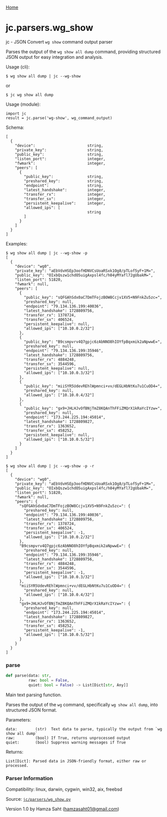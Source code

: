 [Home](https://kellyjonbrazil.github.io/jc/)
<a id="jc.parsers.wg_show"></a>

# jc.parsers.wg_show

jc - JSON Convert `wg show` command output parser

Parses the output of the `wg show all dump` command, providing structured JSON output for easy integration and analysis.

Usage (cli):

    $ wg show all dump | jc --wg-show

or

    $ jc wg show all dump

Usage (module):

    import jc
    result = jc.parse('wg-show', wg_command_output)

Schema:

    [
      {
        "device":                       string,
        "private_key":                  string,
        "public_key":                   string,
        "listen_port":                  integer,
        "fwmark":                       integer,
        "peers": [
          {
            "public_key":               string,
            "preshared_key":            string,
            "endpoint":                 string,
            "latest_handshake":         integer,
            "transfer_rx":              integer,
            "transfer_sx":              integer,
            "persistent_keepalive":     integer,
            "allowed_ips": [
                                        string
            ]
          }
        ]
      }
    ]

Examples:

    $ wg show all dump | jc --wg-show -p
    [
      {
        "device": "wg0",
        "private_key": "aEbVdvHSEp3oofHDNVCsUoaRSxk1Og8/pTLof5yF+1M=",
        "public_key": "OIxbQszw1chdO5uigAxpsl4fc/h04yMYafl72gUbakM=",
        "listen_port": 51820,
        "fwmark": null,
        "peers": [
          {
            "public_key": "sQFGAhSdx0aC7DmTFojzBOW8Ccjv1XV5+N9FnkZu5zc=",
            "preshared_key": null,
            "endpoint": "79.134.136.199:40036",
            "latest_handshake": 1728809756,
            "transfer_rx": 1378724,
            "transfer_sx": 406524,
            "persistent_keepalive": null,
            "allowed_ips": ["10.10.0.2/32"]
          },
          {
            "public_key": "B9csmpvrv4Q7gpjc6zAbNNO8hIOYfpBqxmik2aNpwwE=",
            "preshared_key": null,
            "endpoint": "79.134.136.199:35946",
            "latest_handshake": 1728809756,
            "transfer_rx": 4884248,
            "transfer_sx": 3544596,
            "persistent_keepalive": null,
            "allowed_ips": ["10.10.0.3/32"]
          },
          {
            "public_key": "miiSYR5UdevREhlWpmnci+vv/dEGLHbNtKu7u1CuOD4=",
            "preshared_key": null,
            "allowed_ips": ["10.10.0.4/32"]
          },
          {
            "public_key": "gx9+JHLHJvOfBNjTmZ8KQAnThFFiZMQrX1kRaYcIYzw=",
            "preshared_key": null,
            "endpoint": "173.244.225.194:45014",
            "latest_handshake": 1728809827,
            "transfer_rx": 1363652,
            "transfer_sx": 458252,
            "persistent_keepalive": null,
            "allowed_ips": ["10.10.0.5/32"]
          }
        ]
      }
    ]

    $ wg show all dump | jc --wg-show -p -r
    [
      {
        "device": "wg0",
        "private_key": "aEbVdvHSEp3oofHDNVCsUoaRSxk1Og8/pTLof5yF+1M=",
        "public_key": "OIxbQszw1chdO5uigAxpsl4fc/h04yMYafl72gUbakM=",
        "listen_port": 51820,
        "fwmark": null,
        "peers": {
          "sQFGAhSdx0aC7DmTFojzBOW8Ccjv1XV5+N9FnkZu5zc=": {
            "preshared_key": null,
            "endpoint": "79.134.136.199:40036",
            "latest_handshake": 1728809756,
            "transfer_rx": 1378724,
            "transfer_sx": 406524,
            "persistent_keepalive": -1,
            "allowed_ips": ["10.10.0.2/32"]
          },
          "B9csmpvrv4Q7gpjc6zAbNNO8hIOYfpBqxmik2aNpwwE=": {
            "preshared_key": null,
            "endpoint": "79.134.136.199:35946",
            "latest_handshake": 1728809756,
            "transfer_rx": 4884248,
            "transfer_sx": 3544596,
            "persistent_keepalive": -1,
            "allowed_ips": ["10.10.0.3/32"]
          },
          "miiSYR5UdevREhlWpmnci+vv/dEGLHbNtKu7u1CuOD4=": {
            "preshared_key": null,
            "allowed_ips": ["10.10.0.4/32"]
          },
          "gx9+JHLHJvOfBNjTmZ8KQAnThFFiZMQrX1kRaYcIYzw=": {
            "preshared_key": null,
            "endpoint": "173.244.225.194:45014",
            "latest_handshake": 1728809827,
            "transfer_rx": 1363652,
            "transfer_sx": 458252,
            "persistent_keepalive": -1,
            "allowed_ips": ["10.10.0.5/32"]
          }
        }
      }
    ]

<a id="jc.parsers.wg_show.parse"></a>

### parse

```python
def parse(data: str,
          raw: bool = False,
          quiet: bool = False) -> List[Dict[str, Any]]
```

Main text parsing function.

Parses the output of the `wg` command, specifically `wg show all dump`, into structured JSON format.

Parameters:

    data:        (str)  Text data to parse, typically the output from `wg show all dump`
    raw:         (bool) If True, returns unprocessed output
    quiet:       (bool) Suppress warning messages if True

Returns:

    List[Dict]: Parsed data in JSON-friendly format, either raw or processed.

### Parser Information
Compatibility:  linux, darwin, cygwin, win32, aix, freebsd

Source: [`jc/parsers/wg_show.py`](https://github.com/kellyjonbrazil/jc/blob/master/jc/parsers/wg_show.py)

Version 1.0 by Hamza Saht (hamzasaht01@gmail.com)
